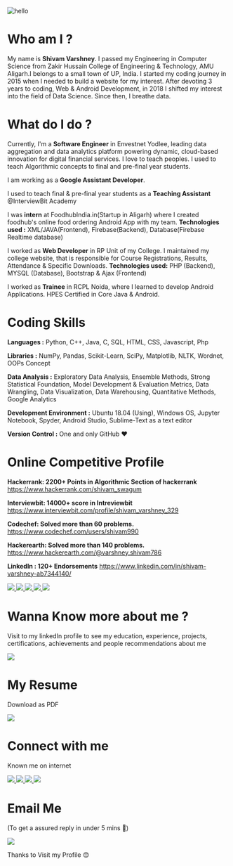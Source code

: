 
![hello](https://user-images.githubusercontent.com/22894197/59979869-2faa3000-960b-11e9-8c53-c40bb6d65790.gif)

# Who am I ?

My name is **Shivam Varshney**. I passed my Engineering in Computer Science from Zakir Hussain College of Engineering & Technology, AMU Aligarh.I belongs to a small town of UP, India. I started my coding journey in 2015 when I needed to build a website for my interest. After devoting 3 years to coding, Web & Android Development, in 2018 I shifted my interest into the field of Data Science. Since then, I breathe data.

# What do I do ?

Currently, I'm a **Software Engineer** in Envestnet Yodlee, leading data aggregation and data analytics platform powering dynamic, cloud-based innovation for digital financial services. I love to teach peoples. I used to teach Algorithmic concepts to final and pre-final year students.

I am working as a **Google Assistant Developer**.

I used to teach final & pre-final year students as a **Teaching Assistant** @InterviewBit Academy

I was **intern** at FoodhubIndia.in(Startup in Aligarh) where I created foodhub's online food ordering Android App with my team. **Technologies used :** XML/JAVA(Frontend), Firebase(Backend), Database(Firebase Realtime database)

I worked as **Web Developer** in RP Unit of my College. I maintained my college website, that is responsible for Course Registrations, Results, Attendance & Specific Downloads. **Technologies used:** PHP (Backend), MYSQL (Database), Bootstrap & Ajax (Frontend)

I worked as **Trainee** in RCPL Noida, where I learned to develop Android Applications. HPES Certified in Core Java & Android.

# Coding Skills

**Languages :** Python, C++, Java, C, SQL, HTML, CSS, Javascript, Php

**Libraries :** NumPy, Pandas, Scikit-Learn, SciPy, Matplotlib, NLTK, Wordnet, OOPs Concept

**Data Analysis :** Exploratory Data Analysis, Ensemble Methods, Strong Statistical Foundation, Model Development & Evaluation Metrics, Data Wrangling, Data Visualization, Data Warehousing, Quantitative Methods, Google Analytics

**Development Environment :** Ubuntu 18.04 (Using), Windows OS, Jupyter Notebook, Spyder, Android Studio, Sublime-Text as a text editor

**Version Control :** One and only GitHub ❤️

# Online Competitive Profile

**Hackerrank: 2200+ Points in Algorithmic Section of hackerrank** https://www.hackerrank.com/shivam_swagum

**Interviewbit: 14000+ score in Intreviewbit** https://www.interviewbit.com/profile/shivam_varshney_329

**Codechef: Solved more than 60 problems.** https://www.codechef.com/users/shivam990

**Hackerearth: Solved more than 140 problems.** https://www.hackerearth.com/@varshney.shivam786

**LinkedIn : 120+ Endorsements** https://www.linkedin.com/in/shivam-varshney-ab7344140/

<html>
<body>

<a href="https://www.hackerrank.com/shivam_swagum">
  <img src="https://user-images.githubusercontent.com/22894197/59981478-73a82f80-9621-11e9-9447-425a2f75e3f7.jpg" >
</a>

<a href="https://www.interviewbit.com/profile/shivam_varshney_329">
  <img src="https://user-images.githubusercontent.com/22894197/59981501-ce418b80-9621-11e9-977a-0b6e65c01f4a.jpg" >
</a>

<a href="https://www.hackerearth.com/@varshney.shivam786">
  <img src="https://user-images.githubusercontent.com/22894197/59981546-88d18e00-9622-11e9-834b-1c8b138a63e0.jpg" >
</a>

<a href="https://www.codechef.com/users/shivam990">
  <img src="https://user-images.githubusercontent.com/22894197/59981491-abaf7280-9621-11e9-9bb0-bde9f676f641.jpg" >
</a>
<a href="https://www.linkedin.com/in/shivam-varshney-ab7344140/">
  <img src="https://img.icons8.com/clouds/100/000000/linkedin.png" >
</a>

</body>
</html>

# Wanna Know more about me ?

Visit to my linkedIn profile to see my education, experience, projects, certifications, achievements and people recommendations about me

<html>
<body>

<a href="https://www.linkedin.com/in/shivam-varshney-ab7344140/">
  <img src="https://img.icons8.com/bubbles/100/000000/about-me-male.png" >
</a>

</body>
</html>

# My Resume

Download as PDF

<html>
<body>

<a href="">
  <img src="https://img.icons8.com/clouds/100/000000/resume.png" >
</a>

</body>
</html>

# Connect with me

Known me on internet 

<html>
<body>

<a href="https://www.linkedin.com/in/shivam-varshney-ab7344140/">
  <img src="https://img.icons8.com/clouds/100/000000/linkedin.png" >
</a>

<a href="https://github.com/shivam990">
  <img src="https://img.icons8.com/bubbles/100/000000/github.png" >
</a>

<a href="https://www.instagram.com/shivam_swagum/">
  <img src="https://img.icons8.com/bubbles/100/000000/instagram-new.png" >
</a>

<a href="https://www.facebook.com/shivam.varshney.5011516">
  <img src="https://img.icons8.com/bubbles/100/000000/facebook-new.png" >
</a>

</body>
</html>

# Email Me

(To get a assured reply in under 5 mins 🙂)

<html>
<body>

<a href="mailto:varshney.shivam786@gmail.com">
  <img src="https://img.icons8.com/bubbles/100/000000/email.png" >
</a>

</body>
</html>

Thanks to Visit my Profile 😊


